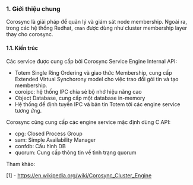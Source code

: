 ### 1. Giới thiệu chung
Corosync là giải pháp để quản lý và giám sát node membership. Ngoài ra, trong các hệ thống Redhat, `cman` được dùng như cluster membership layer thay cho corosync.

#### 1.1. Kiến trúc

Các service được cung cấp bởi Corosync Service Engine Internal API:
 - Totem Single Ring Ordering và giao thức Membership, cung cấp Extended Virtual Synchorony model cho việc trao đổi gói tin và tạo membership.
 - coroipc: hệ thống IPC chia sẻ bộ nhớ hiệu năng cao
 - Object Database, cung cấp một database in-memory
 - Hệ thống để định tuyến IPC và bản tin Totem tởi các engine service tương ứng.

Corosync cũng cung cấp các engine service mặc định dùng C API:
 - cpg: Closed Process Group
 - sam: Simple Availability Manager
 - confdb: Cấu hình DB
 - quorum: Cung cấp thông tin về tình trạng quorum


Tham khảo:

[1] - https://en.wikipedia.org/wiki/Corosync_Cluster_Engine
